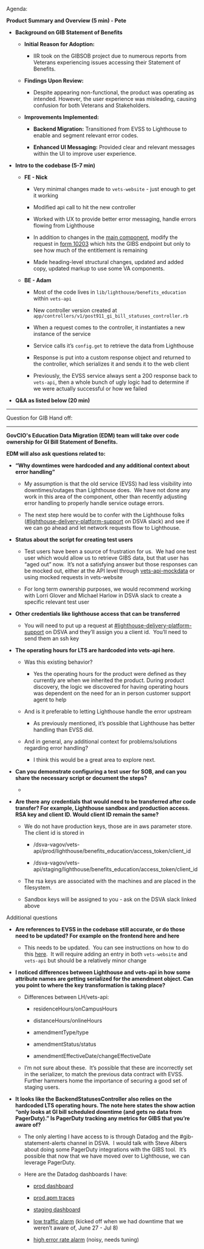 Agenda:

**Product Summary and Overview (5 min) - Pete**

- **Background on GIB Statement of Benefits**

  - **Initial Reason for Adoption:**

    - IIR took on the GIBSOB project due to numerous reports from Veterans experiencing issues accessing their Statement of Benefits.

  - **Findings Upon Review:**

    - Despite appearing non-functional, the product was operating as intended. However, the user experience was misleading, causing confusion for both Veterans and Stakeholders.

  - **Improvements Implemented:**

    - **Backend Migration:** Transitioned from EVSS to Lighthouse to enable and segment relevant error codes.

    - **Enhanced UI Messaging:** Provided clear and relevant messages within the UI to improve user experience.

- **Intro to the codebase (5-7 min)** 

  - **FE - Nick**

    - Very minimal changes made to `vets-website` - just enough to get it working

    - Modified api call to hit the new controller

    - Worked with UX to provide better error messaging, handle errors flowing from Lighthouse

    - In addition to changes in the [main component](https://github.com/department-of-veterans-affairs/vets-website/tree/main/src/applications/post-911-gib-status), modify the request in [form 10203](https://github.com/department-of-veterans-affairs/vets-website/tree/main/src/applications/edu-benefits/10203) which hits the GIBS endpoint but only to see how much of the entitlement is remaining

    - Made heading-level structural changes, updated and added copy, updated markup to use some VA components.

  - **BE - Adam**

    - Most of the code lives in `lib/lighthouse/benefits_education` within `vets-api`

    - New controller version created at `app/controllers/v1/post911_gi_bill_statuses_controller.rb`

    - When a request comes to the controller, it instantiates a new instance of the service

    - Service calls it’s `config.get` to retrieve the data from Lighthouse

    - Response is put into a custom response object and returned to the controller, which serializes it and sends it to the web client

    - Previously, the EVSS service always sent a 200 response back to `vets-api`, then a whole bunch of ugly logic had to determine if we were actually successful or how we failed

- **Q\&A as listed below (20 min)**

****

Question for GIB Hand off:

****

**GovCIO's Education Data Migration (EDM) team will take over code ownership for GI Bill Statement of Benefits.**

**EDM will also ask questions related to:**

- **“Why downtimes were hardcoded and any additional context about error handling”**

  - My assumption is that the old service (EVSS) had less visibility into downtimes/outages than Lighthouse does.  We have not done any work in this area of the component, other than recently adjusting error handling to properly handle service outage errors.  

  - The next step here would be to confer with the Lighthouse folks ([#lighthouse-delivery-platform-support](https://dsva.slack.com/archives/C03UA9MV1EH) on DSVA slack) and see if we can go ahead and let network requests flow to Lighthouse.

- **Status about the script for creating test users**

  - Test users have been a source of frustration for us.  We had one test user which would allow us to retrieve GIBS data, but that user has “aged out” now.  It’s not a satisfying answer but those responses can be mocked out, either at the API level through [vets-api-mockdata](https://github.com/department-of-veterans-affairs/vets-api-mockdata/) or using mocked requests in vets-website

  - For long term ownership purposes, we would recommend working with Lorri Glover and Michael Harlow in DSVA slack to create a specific relevant test user

- **Other credentials like lighthouse access that can be transferred**

  - You will need to put up a request at [#lighthouse-delivery-platform-support](https://dsva.slack.com/archives/C03UA9MV1EH) on DSVA and they’ll assign you a client id.  You’ll need to send them an ssh key

- **The operating hours for LTS are hardcoded into vets-api here.** 

  - Was this existing behavior? 

    - Yes the operating hours for the product were defined as they currently are when we inherited the product. During product discovery, the logic we discovered for having operating hours was dependent on the need for an in person customer support agent to help

  - And is it preferable to letting Lighthouse handle the error upstream

    - As previously mentioned, it’s possible that Lighthouse has better handling than EVSS did.  

  - And in general, any additional context for problems/solutions regarding error handling?

    - I think this would be a great area to explore next.

- **Can you demonstrate configuring a test user for SOB, and can you share the necessary script or document the steps?**

  - 

- **Are there any credentials that would need to be transferred after code transfer? For example, Lighthouse sandbox and production access. RSA key and client ID. Would client ID remain the same?**

  - We do not have production keys, those are in aws parameter store.  The client id is stored in

    - /dsva-vagov/vets-api/prod/lighthouse/benefits\_education/access\_token/client\_id

    - /dsva-vagov/vets-api/staging/lighthouse/benefits\_education/access\_token/client\_id

  - The rsa keys are associated with the machines and are placed in the filesystem.

  - Sandbox keys will be assigned to you - ask on the DSVA slack linked above

Additional questions

- **Are references to EVSS in the codebase still accurate, or do those need to be updated? For example on the frontend here and here**

  - This needs to be updated.  You can see instructions on how to do this [here](https://depo-platform-documentation.scrollhelp.site/developer-docs/downtime-notifications).  It will require adding an entry in both `vets-website` and `vets-api` but should be a relatively minor change 

- **I noticed differences between Lighthouse and vets-api in how some attribute names are getting serialized for the amendment object. Can you point to where the key transformation is taking place?**

  - Differences between LH/vets-api:

    - residenceHours/onCampusHours

    - distanceHours/onlineHours

    - amendmentType/type

    - amendmentStatus/status

    - amendmentEffectiveDate/changeEffectiveDate

  - I’m not sure about these.  It’s possible that these are incorrectly set in the serializer, to match the previous data contract with EVSS.  Further hammers home the importance of securing a good set of staging users.

- **It looks like the BackendStatusesController also relies on the hardcoded LTS operating hours. The note here states the show action “only looks at GI bill scheduled downtime (and gets no data from PagerDuty).” Is PagerDuty tracking any metrics for GIBS that you’re aware of?**

  - The only alerting I have access to is through Datadog and the #gib-statement-alerts channel in DSVA.  I would talk with Steve Albers about doing some PagerDuty integrations with the GIBS tool.  It’s possible that now that we have moved over to Lighthouse, we can leverage PagerDuty.

  - Here are the Datadog dashboards I have:

    - [prod dashboard](https://vagov.ddog-gov.com/dashboard/kpe-8jk-rik/post-911-gi-bill-statuses-controller?fromUser=false\&refresh_mode=sliding\&view=spans\&from_ts=1721829846137\&to_ts=1721833446137\&live=true)

    - [prod apm traces](https://vagov.ddog-gov.com/apm/traces?query=%40_top_level%3A1%20env%3A%22eks-prod%22%20service%3A%22gibill-statement%22%20resource_name%3A%22V1%3A%3APost911GIBillStatusesController%23show%22\&agg_m=count\&agg_m_source=base\&agg_t=count\&cols=core_service%2Ccore_resource_name%2Clog_duration%2Clog_http.method%2Clog_http.status_code\&env=eks-prod\&fromUser=false\&graphType=flamegraph\&historicalData=false\&messageDisplay=inline\&query_translation_version=v0\&shouldShowLegend=true\&sort=time\&sort_by=%40http.status_code\&sort_order=asc\&spanType=service-entry\&spanViewType=logs\&traceQuery=\&view=spans\&start=1721832564227\&end=1721833464227\&paused=false)

    - [staging dashboard](https://vagov.ddog-gov.com/dashboard/3ex-9zm-b34/post-911-gi-bill-statuses-controller-staging?fromUser=false\&refresh_mode=sliding\&view=spans\&from_ts=1721829887283\&to_ts=1721833487283\&live=true)

    - [low traffic alarm](https://vagov.ddog-gov.com/monitors/190212?view=spans) (kicked off when we had downtime that we weren’t aware of, June 27 - Jul 8)

    - [high error rate alarm](https://vagov.ddog-gov.com/monitors/214566?view=spans) (noisy, needs tuning)
